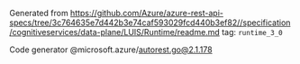 Generated from https://github.com/Azure/azure-rest-api-specs/tree/3c764635e7d442b3e74caf593029fcd440b3ef82//specification/cognitiveservices/data-plane/LUIS/Runtime/readme.md tag: `runtime_3_0`

Code generator @microsoft.azure/autorest.go@2.1.178


